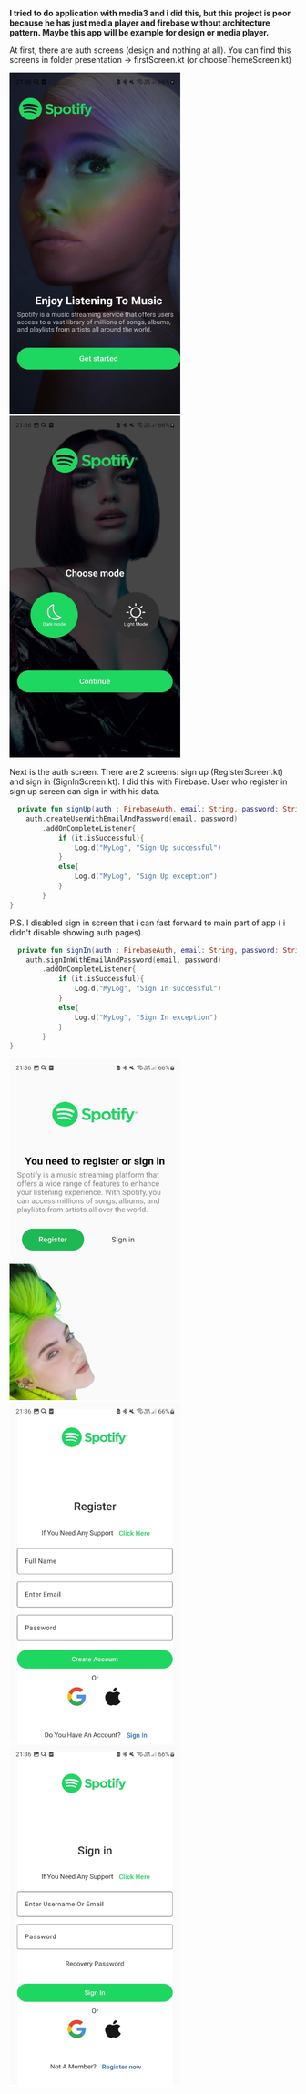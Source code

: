 **I tried to do application with media3 and i did this, but this project is poor because he has just media player and firebase without architecture pattern. 
Maybe this app will be example for design or media player.**

At first, there are auth screens (design and nothing at all). You can find this screens in folder presentation -> firstScreen.kt (or chooseThemeScreen.kt)

<img src="https://github.com/MishaNikolaev/Spotify/blob/feature/num1.jpg" width="300" height="600"> <img src="https://github.com/MishaNikolaev/Spotify/blob/feature/num2.jpg" width="300" height="600">

Next is the auth screen. There are 2 screens: sign up (RegisterScreen.kt) and sign in (SignInScreen.kt). I did this with Firebase. User who register in sign up screen can sign in with his data.
``` Kotlin
  private fun signUp(auth : FirebaseAuth, email: String, password: String){
    auth.createUserWithEmailAndPassword(email, password)
        .addOnCompleteListener{
            if (it.isSuccessful){
                Log.d("MyLog", "Sign Up successful")
            }
            else{
                Log.d("MyLog", "Sign Up exception")
            }
        }
}
```

P.S. I disabled sign in screen that i can fast forward to main part of app ( i didn't disable showing auth pages).

```Kotlin
  private fun signIn(auth : FirebaseAuth, email: String, password: String){
    auth.signInWithEmailAndPassword(email, password)
        .addOnCompleteListener{
            if (it.isSuccessful){
                Log.d("MyLog", "Sign In successful")
            }
            else{
                Log.d("MyLog", "Sign In exception")
            }
        }
}
```

<img src="https://github.com/MishaNikolaev/Spotify/blob/feature/num3.jpg" width="300" height="600"> <img src="https://github.com/MishaNikolaev/Spotify/blob/feature/num4.jpg" width="300" height="600"> <img src="https://github.com/MishaNikolaev/Spotify/blob/feature/num5.jpg" width="300" height="600">

